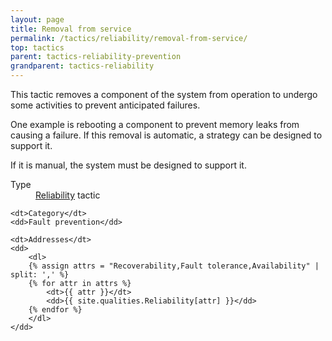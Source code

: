 ```yaml
---
layout: page
title: Removal from service
permalink: /tactics/reliability/removal-from-service/
top: tactics
parent: tactics-reliability-prevention
grandparent: tactics-reliability
---
```


This tactic removes a component of the system from operation to undergo some activities to prevent anticipated failures.

One example is rebooting a component to prevent memory leaks from causing a failure. If this removal is automatic, a strategy can be designed to support it.

If it is manual, the system must be designed to support it.

<dl>
    <dt>Type</dt>
    <dd><a href="{{ '/quality/reliability/' | relative_url }}">Reliability</a> tactic</dd>
    
    <dt>Category</dt>
    <dd>Fault prevention</dd>
    
    <dt>Addresses</dt>
    <dd>
        <dl>
        {% assign attrs = "Recoverability,Fault tolerance,Availability" | split: ',' %}
        {% for attr in attrs %}
            <dt>{{ attr }}</dt>
            <dd>{{ site.qualities.Reliability[attr] }}</dd>
        {% endfor %}
        </dl>
    </dd>
</dl>
